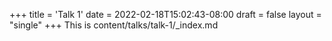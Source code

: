 +++
title = 'Talk 1'
date = 2022-02-18T15:02:43-08:00
draft = false
layout = "single"
+++
This is content/talks/talk-1/_index.md

